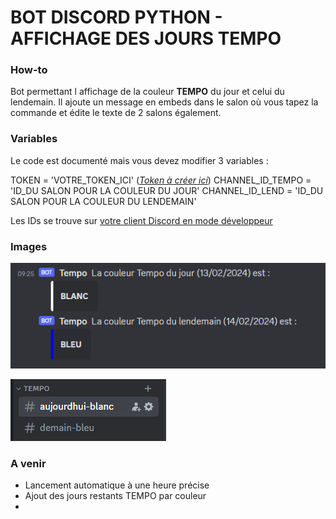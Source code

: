 # BOT DISCORD PYTHON - AFFICHAGE DES JOURS TEMPO

### How-to
Bot permettant l affichage de la couleur **TEMPO** du jour et celui du lendemain.
Il ajoute un message en embeds dans le salon où vous tapez la commande et édite le texte de 2 salons également.

### Variables

Le code est documenté mais vous devez modifier 3 variables :  

TOKEN = 'VOTRE_TOKEN_ICI' ([*Token à créer ici*](https://discord.com/developers/applications "Token à créer ici"))
CHANNEL_ID_TEMPO = 'ID_DU SALON POUR LA COULEUR DU JOUR'
CHANNEL_ID_LEND = 'ID_DU SALON POUR LA COULEUR DU LENDEMAIN'

Les IDs se trouve sur [votre client Discord en mode développeur](https://support.discord.com/hc/fr/articles/206346498-O%C3%B9-trouver-l-ID-de-mon-compte-utilisateur-serveur-message "votre client Discord en mode développeur")

### Images
![](https://github.com/Allread/tempo_discord/blob/main/salon.png?raw=true)

![](https://github.com/Allread/tempo_discord/blob/main/edit_salon.png?raw=true)

### A venir
- Lancement automatique à une heure précise
- Ajout des jours restants TEMPO par couleur
- 
